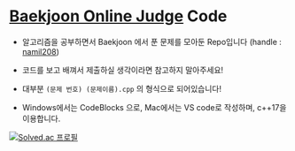 # [Baekjoon Online Judge](https://www.acmicpc.net/)  Code

* 알고리즘을 공부하면서 Baekjoon 에서 푼 문제를 모아둔 Repo입니다 (handle : [namil208](https://www.acmicpc.net/user/namil208))

* 코드를 보고 배껴서 제출하실 생각이라면 참고하지 말아주세요!

* 대부분 `(문제 번호) (문제이름).cpp` 의 형식으로 되어있습니다!

* Windows에서는 CodeBlocks 으로, Mac에서는 VS code로 작성하며, c++17을 이용합니다.

[![Solved.ac
프로필](http://mazassumnida.wtf/api/v2/generate_badge?boj=namil208)](https://solved.ac/namil208)
